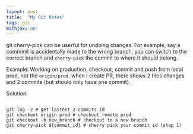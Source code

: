 ```yaml
---
layout: post
title:  "My Git Notes"
tags: git 
mathjax: on
---
```


git cherry-pick can be userful for undoing changes. For example, say a commmit is accidentally made to the wrong branch, you can switch to the correct branch and `cherry-pick` the commit to where it should belong.

Example:
Working on production, checkout, commit and push from local prod, not the `origin/prod`. when I create PR, there shows 2 files changes and 2 commits (but should only have one commit).

Solution:


```shell

git log -2 # get lastest 2 commits id
git checkout origin prod # checkout remote prod
git checkout -b new_branch # checkout to a new branch
git cherry-pick ${commit_id} # cherry pick your commit id (step 1)


```

